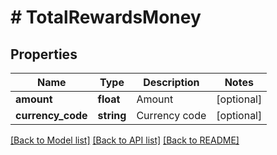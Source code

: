 # # TotalRewardsMoney

## Properties

Name | Type | Description | Notes
------------ | ------------- | ------------- | -------------
**amount** | **float** | Amount | [optional]
**currency_code** | **string** | Currency code | [optional]

[[Back to Model list]](../../README.md#models) [[Back to API list]](../../README.md#endpoints) [[Back to README]](../../README.md)
